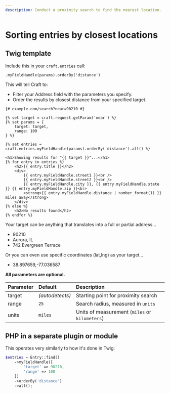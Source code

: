 ```yaml
---
description: Conduct a proximity search to find the nearest location.
---
```


# Sorting entries by closest locations

<update-message/>

## Twig template

Include this in your `craft.entries` call:

```twig
.myFieldHandle(params).orderBy('distance')
```

This will tell Craft to:

 - Filter your Address field with the parameters you specify.
 - Order the results by closest distance from your specified target.

```twig
{# example.com/search?near=90210 #}

{% set target = craft.request.getParam('near') %}
{% set params = {
    target: target,
    range: 100
} %}

{% set entries = craft.entries.myFieldHandle(params).orderBy('distance').all() %}

<h1>Showing results for "{{ target }}"...</h1>
{% for entry in entries %}
    <h2>{{ entry.title }}</h2>
    <div>
        {{ entry.myFieldHandle.street1 }}<br />
        {{ entry.myFieldHandle.street2 }}<br />
        {{ entry.myFieldHandle.city }}, {{ entry.myFieldHandle.state }} {{ entry.myFieldHandle.zip }}<br>
        <strong>{{ entry.myFieldHandle.distance | number_format(1) }} miles away</strong>
    </div>
{% else %}
    <h2>No results found</h2>
{% endfor %}
```

Your target can be anything that translates into a full or partial address...

 - 90210
 - Aurora, IL
 - 742 Evergreen Terrace

Or you can even use specific coordinates (lat,lng) as your target...

 - 38.897659,-77.036587

**All parameters are optional.**

| Parameter | Default         | Description
|:----------|:----------------|:------------
| target    | _(autodetects)_ | Starting point for proximity search
| range     | `25`            | Search radius, measured in `units`
| units     | `miles`         | Units of measurement (`miles` or `kilometers`)

## PHP in a separate plugin or module

This operates very similarly to how it's done in Twig:

```php
$entries = Entry::find()
    ->myFieldHandle([
        'target' => 90210,
        'range' => 100
    ])
    ->orderBy('distance')
    ->all();
```
